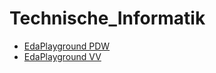 # Technische_Informatik

- [EdaPlayground PDW](https://edaplayground.com/playgrounds/user/402621)
- [EdaPlayground VV](https://edaplayground.com/playgrounds/user/378777)
